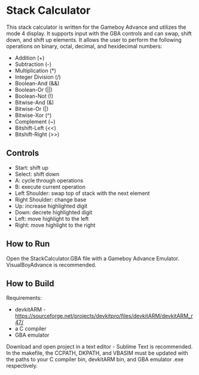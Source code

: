# Stack Calculator
This stack calculator is written for the Gameboy Advance and utilizes the mode 4 display. It supports input with the GBA controls and can  swap, shift down, and shift up elements. It allows the user to perform the following operations on binary, octal, decimal, and hexidecimal numbers:
- Addition (+)
- Subtraction (-)
- Multiplication (*)
- Integer Division (/)
- Boolean-And (&&)
- Boolean-Or (||)
- Boolean-Not (!)
- Bitwise-And (&)
- Bitwise-Or (|)
- Bitwise-Xor (^)
- Complement (~)
- Bitshift-Left (<<)
- Bitshift-Right (>>)

## Controls
- Start: shift up
- Select: shift down
- A: cycle through operations
- B: execute current operation
- Left Shoulder: swap top of stack with the next element
- Right Shoulder: change base
- Up: increase highlighted digit
- Down: decrete highlighted digit
- Left: move highlight to the left
- Right: move highlight to the right

## How to Run
Open the StackCalculator.GBA file with a Gameboy Advance Emulator. VisualBoyAdvance is recommended.

## How to Build
Requirements:
- devkitARM - https://sourceforge.net/projects/devkitpro/files/devkitARM/devkitARM_r47/ 
- a C compiler
- GBA emulator

Download and open project in a text editor - Sublime Text is recommended. 
In the makefile, the CCPATH, DKPATH, and VBASIM must be updated with the paths to your C compiler bin, devkitARM bin, and GBA emulator .exe respectively. 
